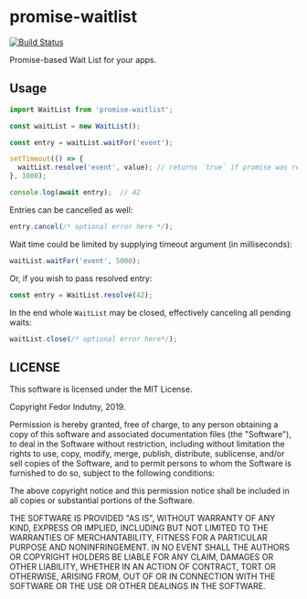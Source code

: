 # promise-waitlist
[![Build Status](https://travis-ci.org/indutny/promise-waitlist.svg?branch=master)](http://travis-ci.org/indutny/promise-waitlist)

Promise-based Wait List for your apps.

## Usage

```js
import WaitList from 'promise-waitlist';

const waitList = new WaitList();

const entry = waitList.waitFor('event');

setTimeout(() => {
  waitList.resolve('event', value); // returns `true` if promise was resolved
}, 1000);

console.log(await entry);  // 42
```

Entries can be cancelled as well:
```js
entry.cancel(/* optional error here */);
```

Wait time could be limited by supplying timeout argument (in milliseconds):
```js
waitList.waitFor('event', 5000);
```

Or, if you wish to pass resolved entry:
```js
const entry = WaitList.resolve(42);
```

In the end whole `WaitList` may be closed, effectively canceling all pending
waits:
```js
waitList.close(/* optional error here*/);
```

## LICENSE

This software is licensed under the MIT License.

Copyright Fedor Indutny, 2019.

Permission is hereby granted, free of charge, to any person obtaining a
copy of this software and associated documentation files (the
"Software"), to deal in the Software without restriction, including
without limitation the rights to use, copy, modify, merge, publish,
distribute, sublicense, and/or sell copies of the Software, and to permit
persons to whom the Software is furnished to do so, subject to the
following conditions:

The above copyright notice and this permission notice shall be included
in all copies or substantial portions of the Software.

THE SOFTWARE IS PROVIDED "AS IS", WITHOUT WARRANTY OF ANY KIND, EXPRESS
OR IMPLIED, INCLUDING BUT NOT LIMITED TO THE WARRANTIES OF
MERCHANTABILITY, FITNESS FOR A PARTICULAR PURPOSE AND NONINFRINGEMENT. IN
NO EVENT SHALL THE AUTHORS OR COPYRIGHT HOLDERS BE LIABLE FOR ANY CLAIM,
DAMAGES OR OTHER LIABILITY, WHETHER IN AN ACTION OF CONTRACT, TORT OR
OTHERWISE, ARISING FROM, OUT OF OR IN CONNECTION WITH THE SOFTWARE OR THE
USE OR OTHER DEALINGS IN THE SOFTWARE.
